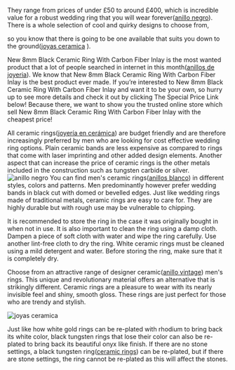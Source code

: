 They range from prices of under £50 to around £400, which is incredible value for a robust wedding ring that you will wear forever(<a href="http://www.ceramicring.es/negro-pulido-de-cer-mica-joyer-a-anillo-de-tungsteno-suerte-con-incrustaciones-de-tungsteno-p-103.html">anillo negro</a>). There is a whole selection of cool and quirky designs to choose from, 

so you know that there is going to be one available that suits you down to the ground(<a href="http://www.ceramicring.es/anillo-negro-de-joyas-de-cer-mica-lucky-p-373.html">joyas ceramica</a>
).

New 8mm Black Ceramic Ring With Carbon Fiber Inlay is the most wanted product that a lot of people searched in internet in this month(<a href="http://www.ceramicring.es/anillos-de-cer-mica-anillos-de-cer-mica-facetados-c-2_18.html">anillos de joyeria</a>). We know that New 8mm Black Ceramic Ring With Carbon Fiber Inlay is the best product ever made. If you’re interested to New 8mm Black Ceramic Ring With Carbon Fiber Inlay and want it to be your own, so hurry up to see more details and check it out by clicking The Special Price Link below! Because there, we want to show you the trusted online store which sell New 8mm Black Ceramic Ring With Carbon Fiber Inlay with the cheapest price!

All ceramic rings(<a href="http://www.ceramicring.es/joyer-a-de-cer-mica-negro-brillante-facetado-y-pulido-anillo-de-am-rica-p-349.html">joyería en cerámica</a>) are budget friendly and are therefore increasingly preferred by men who are looking for cost effective wedding ring options. Plain ceramic bands are less expensive as compared to rings that come with laser imprinting and other added design elements. Another aspect that can increase the price of ceramic rings is the other metals included in the construction such as tungsten carbide or silver.
![anillo negro](http://www.ceramicring.es/images/s/201003/12688940990.jpg)
You can find men's ceramic rings(<a href="http://www.ceramicring.es/anillos-de-cer-mica-anillos-blancos-de-cer-mica-c-2_38.html">anillos blanco</a>) in different styles, colors and patterns. Men predominantly however prefer wedding bands in black cut with domed or bevelled edges. Just like wedding rings made of traditional metals, ceramic rings are easy to care for. They are highly durable but with rough use may be vulnerable to chipping.

It is recommended to store the ring in the case it was originally bought in when not in use. It is also important to clean the ring using a damp cloth. Dampen a piece of soft cloth with water and wipe the ring carefully. Use another lint-free cloth to dry the ring. White ceramic rings must be cleaned using a mild detergent and water. Before storing the ring, make sure that it is completely dry.

Choose from an attractive range of designer ceramic(<a href="http://www.ceramicring.es/anillos-de-cer-mica-anillos-de-cer-mica-cepillados-c-2_19.html">anillo vintage</a>) men's rings. This unique and revolutionary material offers an alternative that is strikingly different. Ceramic rings are a pleasure to wear with its nearly invisible feel and shiny, smooth gloss. These rings are just perfect for those who are trendy and stylish. 

![joyas ceramica]( http://www.ceramicring.es/images/s/201205/13364454610.jpg)

Just like how white gold rings can be re-plated with rhodium to bring back its white color, black tungsten rings that lose their color can also be re-plated to bring back its beautiful onyx like finish. If there are no stone settings, a black tungsten ring(<a href="http://www.ceramicring.es/anillos-de-cer-mica-anillos-de-cer-mica-de-hombres-c-2_42.html">ceramic rings</a>) can be re-plated, but if there are stone settings, the ring cannot be re-plated as this will affect the stones.